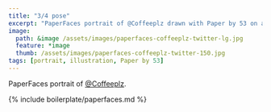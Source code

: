 ```yaml
---
title: "3/4 pose"
excerpt: "PaperFaces portrait of @Coffeeplz drawn with Paper by 53 on an iPad."
image: 
  path: &image /assets/images/paperfaces-coffeeplz-twitter-lg.jpg 
  feature: *image
  thumb: /assets/images/paperfaces-coffeeplz-twitter-150.jpg
tags: [portrait, illustration, Paper by 53]
---
```


PaperFaces portrait of [@Coffeeplz](http://twitter.com/Coffeeplz).

{% include boilerplate/paperfaces.md %}